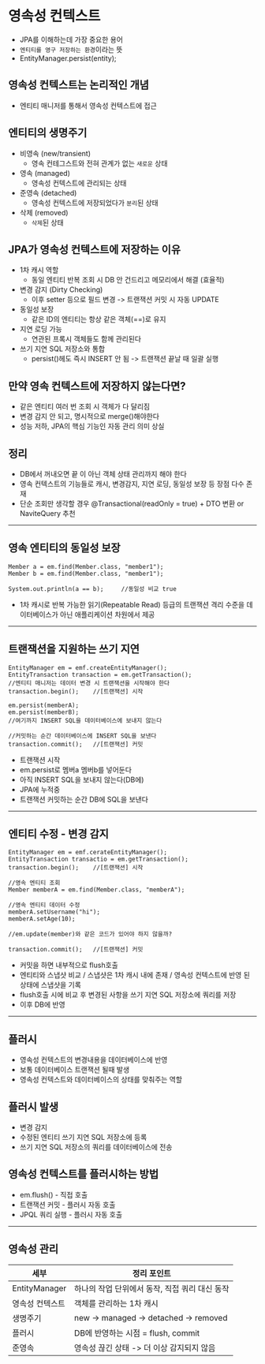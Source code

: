 # 영속성 컨텍스트
+ JPA를 이해하는데 가장 중요한 용어
+ `엔티티를 영구 저장하는 환경`이라는 뜻
+ EntityManager.persist(entity);

## 영속성 컨텍스트는 논리적인 개념
+ 엔티티 매니저를 통해서 영속성 컨텍스트에 접근

## 엔티티의 생명주기
+ 비영속 (new/transient)
  + 영속 컨테그스트와 전혀 관계가 없는 `새로운` 상태
+ 영속 (managed)
  + 영속성 컨텍스트에 관리되는 상태
+ 준영속 (detached)
  + 영속성 컨텍스트에 저장되었다가 `분리`된 상태
+ 삭제 (removed)
  + `삭제`된 상태



## JPA가 영속성 컨텍스트에 저장하는 이유
+ 1차 캐시 역할
  + 동일 엔티티 반복 조회 시 DB 안 건드리고 메모리에서 해결 (효율적)
+ 변경 감지 (Dirty Checking)
  + 이후 setter 등으로 필드 변경 -> 트랜잭션 커밋 시 자동 UPDATE
+ 동일성 보장
  + 같은 ID의 엔티티는 항상 같은 객체(==)로 유지
+ 지연 로딩 가능
  + 연관된 프록시 객체들도 함께 관리된다
+ 쓰기 지연 SQL 저장소와 통합
  + persist()헤도 즉시 INSERT 안 됨 -> 트랜잭션 끝날 때 일괄 실행

## 만약 영속 컨텍스트에 저장하지 않는다면?
+ 같은 엔티티 여러 번 조회 시 객체가 다 달리짐
+ 변경 감지 안 되고, 명시적으로 merge()해야한다
+ 성능 저하, JPA의 핵심 기능인 자동 관리 의미 상실

## 정리
+ DB에서 꺼내오면 끝 이 아닌 객체 상태 관리까지 해야 한다
+ 영속 컨텍스트의 기능들로 캐시, 변경감지, 지연 로딩, 동일성 보장 등 장점 다수 존재
+ 단순 조회만 생각할 경우 @Transactional(readOnly = true) + DTO 변환 or NaviteQuery 추천

---

## 영속 엔티티의 동일성 보장
```declarative
Member a = em.find(Member.class, "member1");
Member b = em.find(Member.class, "member1");

System.out.println(a == b);     //동일성 비교 true
```
+ 1차 캐시로 반복 가능한 읽기(Repeatable Read) 등급의 트랜잭션 격리 수준을 데이터베이스가 아닌 애플리케이션 차원에서 제공

---

## 트랜잭션을 지원하는 쓰기 지연
```declarative
EntityManager em = emf.createEntityManager();
EntityTransaction transaction = em.getTransaction();
//엔티티 매니저는 데이터 변경 시 트랜잭션을 시작해야 한다
transaction.begin();    //[트랜잭션] 시작

em.persist(memberA);
em.persist(memberB);
//여기까지 INSERT SQL을 데이터베이스에 보내지 않는다

//커밋하는 순간 데이터베이스에 INSERT SQL을 보낸다
transaction.commit();   //[트랜잭션] 커밋
```
+ 트랜잭션 시작
+ em.persist로 멤버a 멤버b를 넣어둔다
+ 아직 INSERT SQL을 보내지 않는다(DB에)
+ JPA에 누적중
+ 트랜잭션 커밋하는 순간 DB에 SQL을 보낸다

---

## 엔티티 수정 - 변경 감지
```declarative
EntityManager em = emf.cerateEntityManager();
EntityTransaction transactio = em.getTransaction();
transaction.begin();    //[트랜잭션] 시작

//영속 엔티티 조회
Member memberA = em.find(Member.class, "memberA");

//영속 엔티티 데이터 수정
memberA.setUsername("hi");
memberA.setAge(10);

//em.update(member)와 같은 코드가 있어야 하지 않을까?

transaction.commit();   //[트랜잭션] 커밋
```
+ 커밋을 하면 내부적으로 flush호출
+ 엔티티와 스냅샷 비교 / 스냅샷은 1차 캐시 내에 존재 / 영속성 컨텍스트에 반영 된 상태에 스냅샷을 기록
+ flush호출 시에 비교 후 변경된 사항을 쓰기 지연 SQL 저장소에 쿼리를 저장
+ 이후 DB에 반영

---

## 플러시
+ 영속성 컨텍스트의 변경내용을 데이터베이스에 반영
+ 보통 데이터베이스 트랜잭션 될때 발생
+ 영속성 컨텍스트와 데이터베이스의 상태를 맞춰주는 역할

## 플러시 발생
+ 변경 감지
+ 수정된 엔티티 쓰기 지연 SQL 저장소에 등록
+ 쓰기 지연 SQL 저장소의 쿼리를 데이터베이스에 전송

## 영속성 컨텍스트를 플러시하는 방법
+ em.flush() - 직접 호출
+ 트랜잭션 커밋 - 플러시 자동 호출
+ JPQL 쿼리 실행 - 플러시 자동 호출

---

## 영속성 관리
| 세부 | 정리 포인트 |
| --- | --- |
| EntityManager | 하나의 작업 단위에서 동작, 직접 쿼리 대신 동작 |
| 영속성 컨텍스트 | 객체를 관리하는 1차 캐시 |
| 생명주기 | new -> managed -> detached -> removed |
| 플러시 | DB에 반영하는 시점 = flush, commit |
| 준영속 | 영속성 끊긴 상태 -> 더 이상 감지되지 않음 |